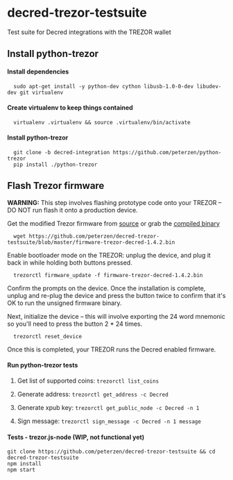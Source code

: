 # decred-trezor-testsuite

Test suite for Decred integrations with the TREZOR wallet

## Install python-trezor

#### Install dependencies
```
  sudo apt-get install -y python-dev cython libusb-1.0-0-dev libudev-dev git virtualenv
```

#### Create virtualenv to keep things contained

```
  virtualenv .virtualenv && source .virtualenv/bin/activate
```

#### Install python-trezor

```
  git clone -b decred-integration https://github.com/peterzen/python-trezor
  pip install ./python-trezor  
```

## Flash Trezor firmware

**WARNING:** This step involves flashing prototype code onto your TREZOR – DO NOT run flash it onto a production device.

Get the modified Trezor firmware from [source](https://github.com/peterzen/trezor-mcu/tree/decred-changes) or grab the [compiled binary](https://github.com/peterzen/decred-trezor-testsuite/blob/master/firmware-trezor-decred-1.4.2.bin)

```
  wget https://github.com/peterzen/decred-trezor-testsuite/blob/master/firmware-trezor-decred-1.4.2.bin
```
Enable bootloader mode on the TREZOR: unplug the device, and plug it back in while holding both buttons pressed. 

```  
  trezorctl firmware_update -f firmware-trezor-decred-1.4.2.bin
```

Confirm the prompts on the device.  Once the installation is complete, unplug and re-plug the device and press the button twice to confirm that it's OK to run the unsigned firmware binary.

Next, initialize the device – this will involve exporting the 24 word mnemonic so you'll need to press the button 2 * 24 times. 

```
  trezorctl reset_device
```
Once this is completed, your TREZOR runs the Decred enabled firmware.

#### Run python-trezor tests

1. Get list of supported coins: ```trezorctl list_coins```

2. Generate address: ```trezorctl get_address -c Decred ```

3. Generate xpub key: ```trezorctl get_public_node -c Decred -n 1 ``` 

4. Sign message: ```trezorctl sign_message -c Decred -n 1 message```


#### Tests - trezor.js-node (WIP, not functional yet)


```
git clone https://github.com/peterzen/decred-trezor-testsuite && cd decred-trezor-testsuite
npm install
npm start

```
